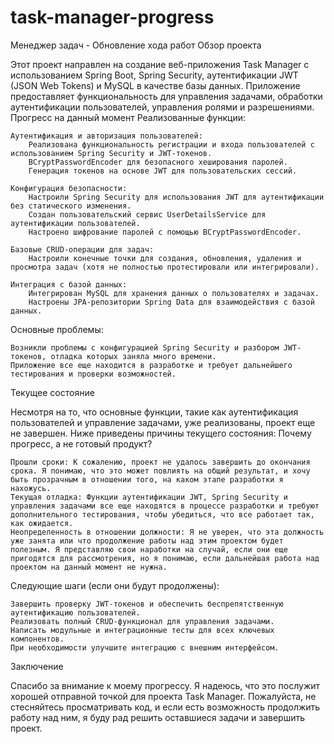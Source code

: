 # task-manager-progress
Менеджер задач - Обновление хода работ
Обзор проекта

Этот проект направлен на создание веб-приложения Task Manager с использованием Spring Boot, Spring Security, аутентификации JWT (JSON Web Tokens) и MySQL в качестве базы данных. Приложение предоставляет функциональность для управления задачами, обработки аутентификации пользователей, управления ролями и разрешениями.
Прогресс на данный момент
Реализованные функции:

    Аутентификация и авторизация пользователей:
        Реализована функциональность регистрации и входа пользователей с использованием Spring Security и JWT-токенов.
        BCryptPasswordEncoder для безопасного хеширования паролей.
        Генерация токенов на основе JWT для пользовательских сессий.

    Конфигурация безопасности:
        Настроили Spring Security для использования JWT для аутентификации без статического изменения.
        Создан пользовательский сервис UserDetailsService для аутентификации пользователей.
        Настроено шифрование паролей с помощью BCryptPasswordEncoder.

    Базовые CRUD-операции для задач:
        Настроили конечные точки для создания, обновления, удаления и просмотра задач (хотя не полностью протестировали или интегрировали).

    Интеграция с базой данных:
        Интегрирован MySQL для хранения данных о пользователях и задачах.
        Настроены JPA-репозитории Spring Data для взаимодействия с базой данных.

Основные проблемы:

    Возникли проблемы с конфигурацией Spring Security и разбором JWT-токенов, отладка которых заняла много времени.
    Приложение все еще находится в разработке и требует дальнейшего тестирования и проверки возможностей.

Текущее состояние

Несмотря на то, что основные функции, такие как аутентификация пользователей и управление задачами, уже реализованы, проект еще не завершен. Ниже приведены причины текущего состояния:
Почему прогресс, а не готовый продукт?

    Прошли сроки: К сожалению, проект не удалось завершить до окончания срока. Я понимаю, что это может повлиять на общий результат, и хочу быть прозрачным в отношении того, на каком этапе разработки я нахожусь.
    Текущая отладка: Функции аутентификации JWT, Spring Security и управления задачами все еще находятся в процессе разработки и требуют дополнительного тестирования, чтобы убедиться, что все работает так, как ожидается.
    Неопределенность в отношении должности: Я не уверен, что эта должность уже занята или что продолжение работы над этим проектом будет полезным. Я представляю свои наработки на случай, если они еще пригодятся для рассмотрения, но я понимаю, если дальнейшая работа над проектом на данный момент не нужна.

Следующие шаги (если они будут продолжены):

    Завершить проверку JWT-токенов и обеспечить беспрепятственную аутентификацию пользователей.
    Реализовать полный CRUD-функционал для управления задачами.
    Написать модульные и интеграционные тесты для всех ключевых компонентов.
    При необходимости улучшите интеграцию с внешним интерфейсом.

Заключение

Спасибо за внимание к моему прогрессу. Я надеюсь, что это послужит хорошей отправной точкой для проекта Task Manager. Пожалуйста, не стесняйтесь просматривать код, и если есть возможность продолжить работу над ним, я буду рад решить оставшиеся задачи и завершить проект.